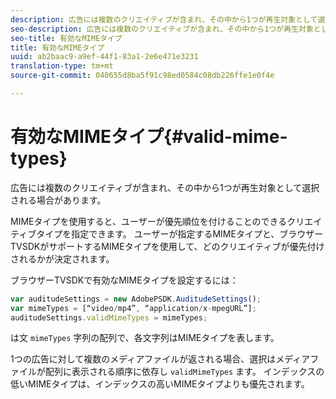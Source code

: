 ```yaml
---
description: 広告には複数のクリエイティブが含まれ、その中から1つが再生対象として選択される場合があります。
seo-description: 広告には複数のクリエイティブが含まれ、その中から1つが再生対象として選択される場合があります。
seo-title: 有効なMIMEタイプ
title: 有効なMIMEタイプ
uuid: ab2baac9-a9ef-44f1-83a1-2e6e471e3231
translation-type: tm+mt
source-git-commit: 040655d8ba5f91c98ed0584c08db226ffe1e0f4e

---
```



# 有効なMIMEタイプ{#valid-mime-types}

広告には複数のクリエイティブが含まれ、その中から1つが再生対象として選択される場合があります。

MIMEタイプを使用すると、ユーザーが優先順位を付けることのできるクリエイティブタイプを指定できます。 ユーザーが指定するMIMEタイプと、ブラウザーTVSDKがサポートするMIMEタイプを使用して、どのクリエイティブが優先付けされるかが決定されます。

ブラウザーTVSDKで有効なMIMEタイプを設定するには：

```js
var auditudeSettings = new AdobePSDK.AuditudeSettings(); 
var mimeTypes = [“video/mp4”, “application/x-mpegURL”]; 
auditudeSettings.validMimeTypes = mimeTypes; 
```

は文 `mimeTypes` 字列の配列で、各文字列はMIMEタイプを表します。

1つの広告に対して複数のメディアファイルが返される場合、選択はメディアファイルが配列に表示される順序に依存し `validMimeTypes` ます。 インデックスの低いMIMEタイプは、インデックスの高いMIMEタイプよりも優先されます。

